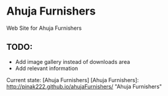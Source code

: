 Ahuja Furnishers
================

Web Site for Ahuja Furnishers

TODO:
-----
* Add image gallery instead of downloads area
* Add relevant information

Current state: [Ahuja Furnishers]
[Ahuja Furnishers]:  http://pinak222.github.io/ahujaFurnishers/  "Ahuja Furnishers"
